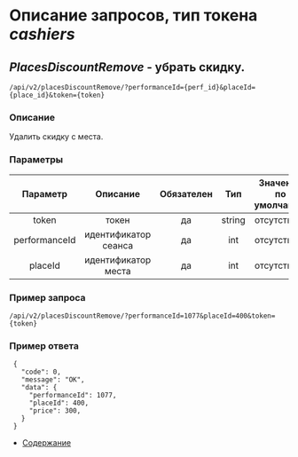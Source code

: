 Описание запросов, тип токена _cashiers_
================================

_PlacesDiscountRemove_ - убрать скидку.
------------------------------------
`/api/v2/placesDiscountRemove/?performanceId={perf_id}&placeId={place_id}&token={token}`

### Описание
Удалить скидку с места.

### Параметры
| Параметр 	|        Описание       	| Обязателен 	|   Тип  	| Значение по умолчанию 	|
|:--------:	|:---------------------:	|:----------:	|:------:	|:---------------------:	|
|   token  	|         токен         	|     да     	| string 	|      отсутствует      	|
|  performanceId 	| идентификатор сеанса |     да     	|   int  	|      отсутствует      	|
|  placeId 	| идентификатор места |     да     	|   int  	|      отсутствует      	|

### Пример запроса
`/api/v2/placesDiscountRemove/?performanceId=1077&placeId=400&token={token}`

### Пример ответа
```
 {
   "code": 0,
   "message": "OK",
   "data": {
     "performanceId": 1077,
     "placeId": 400,
     "price": 300,
   }
 }
```

* [Содержание](../index)